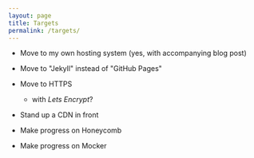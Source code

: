 ```yaml
---
layout: page
title: Targets
permalink: /targets/
---
```


* Move to my own hosting system (yes, with accompanying blog post)
* Move to "Jekyll" instead of "GitHub Pages"
* Move to HTTPS
    * with _Lets Encrypt_?
* Stand up a CDN in front

* Make progress on Honeycomb
* Make progress on Mocker
